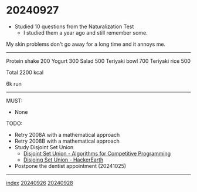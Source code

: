<head><meta name="viewport" content="width=device-width, initial-scale=1.0, user-scalable=yes" /><meta charset="UTF-8"></head>

# 20240927

- Studied 10 questions from the Naturalization Test
	- I studied them a year ago and still remember some.

My skin problems don\'t go away for a long time and it annoys me.

---

Protein shake 200
Yogurt 300
Salad 500
Teriyaki bowl 700
Teriyaki rice 500

Total 2200 kcal

6k run

---

MUST:

- None

TODO:

- Retry 2008A with a mathematical approach
- Retry 2008B with a mathematical approach
- Study Disjoint Set Union
	- [Disjoint Set Union - Algorithms for Competitive Programming](https://cp-algorithms.com/data_structures/disjoint_set_union.html)
	- [Disjoing Set Union - HackerEarth](https://www.hackerearth.com/practice/notes/abhinav92003/disjoint-set-union/)
- Postpone the dentist appointment (20241025)

---

[index](../../index.html)
[20240926](20240926.html)
[20240928](20240928.html)
